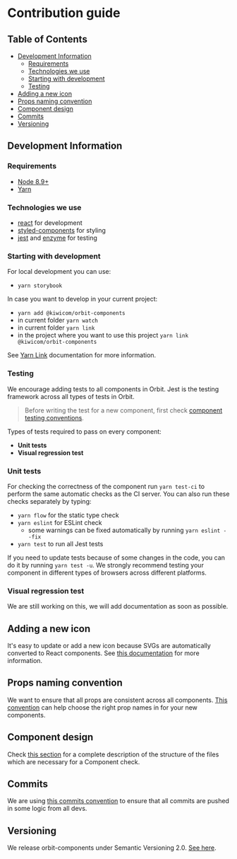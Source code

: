 # Contribution guide

## Table of Contents
* [Development Information](#development-information)
  * [Requirements](#requirements)
  * [Technologies we use](#technologies-we-use)
  * [Starting with development](#starting-with-development)
  * [Testing](#testing)
* [Adding a new icon](#adding-a-new-icon)
* [Props naming convention](#props-naming-convention)
* [Component design](#component-design)
* [Commits](#commits)
* [Versioning](#versioning)

## Development Information
### Requirements
* [Node 8.9+](https://nodejs.org/en/)
* [Yarn](https://yarnpkg.com/en/)

### Technologies we use
* [react](https://reactjs.org/docs/getting-started.html) for development
* [styled-components](https://www.styled-components.com/docs) for styling
* [jest](http://airbnb.io/enzyme/docs/guides/jest.html) and [enzyme](https://airbnb.io/enzyme/docs/api/) for testing

### Starting with development

For local development you can use:
* `yarn storybook`

In case you want to develop in your current project:
* `yarn add @kiwicom/orbit-components`
* in current folder `yarn watch`
* in current folder `yarn link`
* in the project where you want to use this project  `yarn link @kiwicom/orbit-components`

See [Yarn Link](https://yarnpkg.com/lang/en/docs/cli/link/) documentation for more information.

### Testing
We encourage adding tests to all components in Orbit. Jest is the testing framework across all types of tests in Orbit.


> Before writing the test for a new component, first check [component testing conventions](testing-conventions.md).


Types of tests required to pass on every component:
* **Unit tests**
* **Visual regression test**

### Unit tests
For checking the correctness of the component run `yarn test-ci` to perform the same automatic checks as the CI server. You can also run these checks separately by typing:
* `yarn flow` for the static type check
* `yarn eslint` for ESLint check
  * some warnings can be fixed automatically by running  `yarn eslint --fix`
* `yarn test` to run all Jest tests

If you need to update tests because of some changes in the code, you can do it by running `yarn test -u`. We strongly recommend testing your component in different types of browsers across different platforms.

### Visual regression test
We are still working on this, we will add documentation as soon as possible.


## Adding a new icon
It's easy to update or add a new icon because SVGs are automatically converted to React components. See [this documentation](icons.md) for more information.

## Props naming convention
We want to ensure that all props are consistent across all components. [This convention](props-convention.md) can help choose the right prop names in for your new components.

## Component design
Check [this section](component-design.md) for a complete description of the structure of the files which are necessary for a Component check.

## Commits
We are using [this commits convention](commits.md) to ensure that all commits are pushed in some logic from all devs.

## Versioning
We release orbit-components under Semantic Versioning 2.0. [See here](https://semver.org/).  
